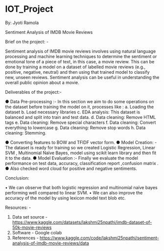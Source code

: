 # IOT_Project

By: Jyoti Ramola

Sentiment Analysis of IMDB Movie Reviews

Brief on the project: -

Sentiment analysis of IMDB movie reviews involves using natural language processing and machine learning techniques to determine the sentiment or emotional tone of a piece of text, in this case, a movie review. This can be done by training a model on a dataset of labelled movie reviews (e.g., positive, negative, neutral) and then using that trained model to classify new, unseen reviews. Sentiment analysis can be useful in understanding the overall public opinion about a movie.

Deliverables of the project:-

●	Data Pre-processing :- In this section we aim to do some operations on the dataset before training the model on it, processes like :
a.	Loading the dataset
b.	Load necessary libraries
c.	EDA analysis: This dataset is balanced and split into train and test data.
d.	Data cleaning: Remove HTML tags
e.	Data cleaning: Remove special characters
f.	Data cleaning: Convert everything to lowercase
g.	Data cleaning: Remove stop words
h.	Data cleaning: Stemming.

●	Converting features to BOW and TFIDF vector form.
●	Model Creation: - The dataset is ready for training so we created Logistic Regression, Linear SVM , Multinomial Naïve Bayes, model using scikit learn library and then fit it to the data.
●	Model Evaluation :- Finally we evaluate the model performance on test data,  accuracy, classification report ,confusion matrix .
●	Also checked word cloud for positive and negative sentiments.

Conclusion:

•	We can observe that both logistic regression and multinomial naïve bayes performing well compared to linear SVM.
•	We can also improve the accuracy of the model by using lexicon model text blob etc.


Resources: -

1.	Data set source - https://www.kaggle.com/datasets/lakshmi25npathi/imdb-dataset-of-50k-movie-reviews
2.	Software - Google colab
3.	References - https://www.kaggle.com/code/lakshmi25npathi/sentiment-analysis-of-imdb-movie-reviews/data

